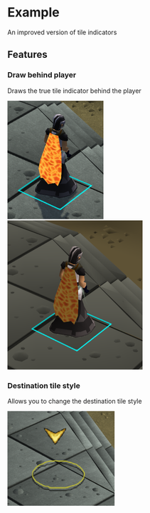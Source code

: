# Example
An improved version of tile indicators

## Features
### Draw behind player
Draws the true tile indicator behind the player

![](truetile.png)
![](truetilegpu.png)

### Destination tile style
Allows you to change the destination tile style

![](rs3destination.png)
